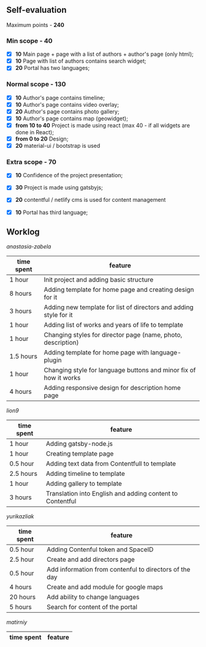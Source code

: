 ## Self-evaluation

Maximum points -  **240**

### Min scope -  **40**

- [x]  **10**  Main page + page with a list of authors + author's page (only html);
- [x]   **10**  Page with list of authors contains search widget;
- [x]  **20**  Portal has two languages;

### Normal scope -  **130**

- [x]  **10**  Author's page contains timeline;
- [x]  **10**  Author's page contains video overlay;
- [x]  **20**  Author's page contains photo gallery;
- [x]  **10**  Author's page contains map (geowidget);
- [x]  **from 10 to 40**  Project is made using react (max 40 - if all widgets are done in React);
- [x]  **from 0 to 20**  Design;
- [x]  **20**  material-ui / bootstrap is used

### Extra scope -  **70**

- [x]  **10**  Confidence of the project presentation;
- [x]  **30**  Project is made using gatsbyjs;
- [x]  **20**  contentful / netlify cms is used for content management
- [x]   **10**  Portal has third language;


## Worklog

*anastasia-zabela*

| time spent | feature |
|------------|---------|
| 1 hour | Init project and adding basic structure |
| 8 hours | Adding template for home page and creating design for it |
| 3 hours | Adding new template for list of directors and adding style for it |
| 1 hour | Adding list of works and years of life to template |
| 1 hour | Changing styles for director page (name, photo, description) |
| 1.5 hours | Adding template for home page with language-plugin |
| 1 hour | Changing style for language buttons and minor fix of how it works |
| 4 hours | Adding responsive design for description home page |


*lion9*

| time spent | feature |
|------------|---------|
| 1 hour | Adding gatsby-node.js  |
| 1 hour | Creating template page  |
| 0.5 hour | Adding text data from Contentfull to template  |
| 2.5 hours | Adding timeline to template  |
| 1 hour | Adding gallery to template  |
| 3 hours | Translation into English and adding content to Contentful |


*yurikazliak*

| time spent | feature |
|------------|---------|
| 0.5 hour | Adding Contenful token and SpaceID|
| 2.5 hour | Create and add directors page |
| 0.5 hour | Add information from contenful to directors of the day |
| 4 hours | Create and add module for google maps |
| 20 hours | Add ability to change languages |
| 5 hours | Search for content of the portal |


*matirniy*

| time spent | feature |
|------------|---------|
